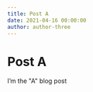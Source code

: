 ```yaml
---
title: Post A
date: 2021-04-16 00:00:00
author: author-three
---
```


# Post A

I’m the "A" blog post
